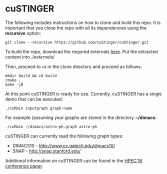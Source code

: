# cuSTINGER 

The following includes instructions on how to clone and build this repo.
It is important that you clone the repo with all its dependencies using the **recursive** option:
```
git clone --recursive https://github.com/cuStinger/cuStinger.git
```

To build the repo, download the required externals [here](https://drive.google.com/file/d/1mUGp7MzbWpwitSffCx075MUkuJYc9Qvw/view?usp=drive_link). Put the extracted content into ./externels/

Then, proceed to ```cd``` in the clone directory and proceed as follows:
```
mkdir build && cd build
cmake ..
make -j8
```

At this point cuSTINGER is ready for use. Currently, cuSTINGER has a single demo that can be executed:
```
./cuMain inputgraph graph-name
```
For example (assuming your graphs are stored in the directory **~/dimacs**:
```
./cuMain ~/dimacs/astro-ph.graph astro-ph
```

cuSTINGER can currently read the following graph types:
* DIMACS10 - http://www.cc.gatech.edu/dimacs10/
* SNAP - http://snap.stanford.edu/


Additional information on cuSTINGER can be found in the [HPEC'16 conference paper](https://www.researchgate.net/publication/308174457_cuSTINGER_Supporting_Dynamic_Graph_Algorithms_for_GPUs).
